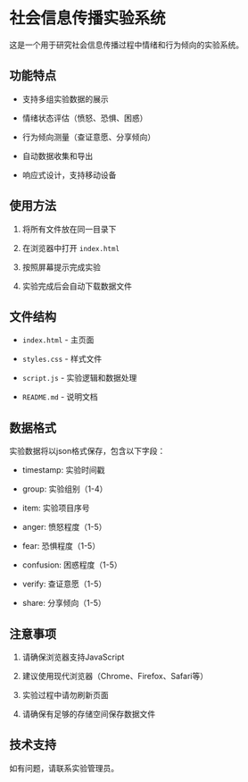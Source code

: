 # 社会信息传播实验系统

这是一个用于研究社会信息传播过程中情绪和行为倾向的实验系统。

## 功能特点

* 支持多组实验数据的展示

* 情绪状态评估（愤怒、恐惧、困惑）

* 行为倾向测量（查证意愿、分享倾向）

* 自动数据收集和导出

* 响应式设计，支持移动设备

## 使用方法

1. 将所有文件放在同一目录下

2. 在浏览器中打开 `index.html`

3. 按照屏幕提示完成实验

4. 实验完成后会自动下载数据文件

## 文件结构

* `index.html` - 主页面

* `styles.css` - 样式文件

* `script.js` - 实验逻辑和数据处理

* `README.md` - 说明文档

## 数据格式

实验数据将以json格式保存，包含以下字段：

* timestamp: 实验时间戳

* group: 实验组别（1-4）

* item: 实验项目序号

* anger: 愤怒程度（1-5）

* fear: 恐惧程度（1-5）

* confusion: 困惑程度（1-5）

* verify: 查证意愿（1-5）

* share: 分享倾向（1-5）

## 注意事项

1. 请确保浏览器支持JavaScript

2. 建议使用现代浏览器（Chrome、Firefox、Safari等）

3. 实验过程中请勿刷新页面

4. 请确保有足够的存储空间保存数据文件

## 技术支持

如有问题，请联系实验管理员。
